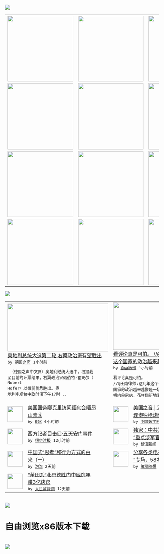 

<a href="https://github.com/greatfire/z/raw/master/FreeBrowser.apk"><img src="https://raw.githubusercontent.com/greatfire/wiki/master/x/header.png" /></a><table><tr><td width="262" align="center" valign="center"><a href="https://github.com/greatfire/wiki/wiki/nyt" title="纽约时报中文网 国际纵览"><img src="https://raw.githubusercontent.com/greatfire/wiki/master/x/nyt_flag.png" width="215"/></a></td><td width="262" align="center" valign="center"><a href="https://github.com/greatfire/wiki/wiki/dw" title=""><img src="https://raw.githubusercontent.com/greatfire/wiki/master/x/dw_flag.png" width="215"/></a></td><td width="262" align="center" valign="center"><a href="https://github.com/greatfire/wiki/wiki/rmjd" title=""><img src="https://raw.githubusercontent.com/greatfire/wiki/master/x/rmjd_flag.png" width="215"/></a></td></tr><tr><td width="262" align="center" valign="center"><a href="https://github.com/paopaonetizen/website" title="泡泡 - 未经审查的互联网信息"><img src="https://raw.githubusercontent.com/greatfire/wiki/master/x/pp_flag.png" width="215"/></a></td><td width="262" align="center" valign="center"><a href="https://github.com/getlantern/mirror" title="以及自由微博和GreatFire.org官方中文论坛"><img src="https://raw.githubusercontent.com/greatfire/wiki/master/x/lantern_flag.png" width="215"/></a></td><td width="262" align="center" valign="center"><a href="https://github.com/cdtmirrors/m/" title=""><img src="https://raw.githubusercontent.com/greatfire/wiki/master/x/cdt_flag.png" width="215"/></a></td></tr><tr><td width="262" align="center" valign="center"><a href="https://github.com/program-think/blog" title="编程随想的博客"><img src="https://raw.githubusercontent.com/greatfire/wiki/master/x/pt_flag.png" width="215"/></a></td><td width="262" align="center" valign="center"><a href="https://github.com/greatfire/wiki/wiki/bbc" title=""><img src="https://raw.githubusercontent.com/greatfire/wiki/master/x/bbc_flag.png" width="215"/></a></td><td width="262" align="center" valign="center"><a href="https://github.com/freeweibo/s" title="自由微博 - 匿名和不受屏蔽的新浪微博搜索"><img src="https://raw.githubusercontent.com/greatfire/wiki/master/x/fw_flag.png" width="215"/></a></td></tr><tr><td width="262" align="center" valign="center"><a href="https://github.com/greatfire/wiki/wiki/google" title=""><img src="https://raw.githubusercontent.com/greatfire/wiki/master/x/google_flag.png" width="215"/></a></td><td width="262" align="center" valign="center"><a href="https://github.com/bxnews/boxun" title=""><img src="https://raw.githubusercontent.com/greatfire/wiki/master/x/bx_flag.png" width="215"/></a></td><td width="262" align="center" valign="center"><a href="https://github.com/greatfire/wiki/wiki/open-source" title="欢迎访问GreatFire.org开发者项目网站"><img src="https://raw.githubusercontent.com/greatfire/wiki/master/x/open-source_flag.png" width="215"/></a></td></tr></table><img src="https://raw.githubusercontent.com/greatfire/wiki/master/x/newsfeed text.png" /><table cols="4"><tr><td colspan="2" width="380"><a href="http://dw.com/p/1Isbd?maca=chi-GK-text-greatfire-all-chinese-15625-xml-mrss"><img src="http://www.dw.com/image/0,,19276135_302,00.jpg" width="330" height="156"/></a></br><a href="http://dw.com/p/1Isbd?maca=chi-GK-text-greatfire-all-chinese-15625-xml-mrss">奥地利总统大选第二轮 右翼政治家有望胜出</a></br><kbd> by <a href="http://dw.de">德国之声</a> 1小时前 </kbd></br><pre> （德国之声中文网）奥地利总统大选中，根据截<br/>至目前的计票结果，右翼政治家诺伯特·霍夫尔（<br/>Nobert Hofer）以微弱优势胜出。奥<br/>地利电视台中欧时间下午17时...</pre></td><td colspan="2" width="380"><a href="https://freeweibo.com/weibo/3978065194977195"><img src="https://raw.githubusercontent.com/greatfire/wiki/master/x/fw_logo_b.png" width="330" height="156"/></a></br><a href="https://freeweibo.com/weibo/3978065194977195">看评论真是可怕。 //@王甫律师:这几年<br/>这个国家的政治越来越…</a></br><kbd> by <a href="https://freeweibo.com/">自由微博</a> 1小时前 </kbd></br><pre>看评论真是可怕。 //@王甫律师:这几年这个<br/>国家的政治越来越像是一场拙劣的喜剧，一群满脸<br/>横肉的家伙，花样翻新地表演</pre></td></tr><tr><td><img src="http://a.files.bbci.co.uk/worldservice/live/assets/images/2016/05/22/160522102432_kerry_myanmar_visit_144x81_afp_nocredit.jpg" width="50" height="50"/></td><td width="280"><a href="http://www.bbc.com/zhongwen/simp/world/2016/05/160522_kerry_myanmar_visit">美国国务卿克里访问缅甸会晤昂<br/>山素季</a></br><kbd> by <a href="http://www.bbc.co.uk/zhongwen/simp">BBC</a> 6小时前 </kbd></td><td><img src="http://i1.wp.com/chinadigitaltimes.net/chinese/files/2016/05/B5DA7C65-EE9C-444B-8A29-696422D07A01_w640_r1_s_cx0_cy4_cw0.jpg?resize=550%2C309" width="50" height="50"/></td><td width="280"><a href="http://feedproxy.google.com/~r/chinadigitaltimes/main-page/~3/WCgzO5CwjP4/">美国之音 | 泛民批评京官处<br/>理港独枪炮论武力恐吓</a></br><kbd> by <a href="http://chinadigitaltimes.net/chinese/">中国数字时代</a> 9小时前 </kbd></td></tr><tr><td><img src="https://static01.nyt.com/images/2016/05/20/admin/cn-riot/cn-riot-articleInline.png" width="50" height="50"/></td><td width="280"><a href="https://d7odklm2qes9e.cloudfront.net/china/20160522/c22beijingriots-1976/">西方记者目击四·五天安门事件</a></br><kbd> by <a href="http://m.cn.nytimes.com/">纽约时报</a> 12小时前 </kbd></td><td><img src="http://www.boxun.com/news/images/2016/05/201605221835china1.jpg" width="50" height="50"/></td><td width="280"><a href="http://www.boxun.com/news/gb/china/2016/05/201605221835.shtml">独家：中共军队六月再次“改革<br/>”重点涉军官异地提拔</a></br><kbd> by <a href="http://www.boxun.com">博讯新闻</a> 1天前 </kbd></td></tr><tr><td><img src="https://raw.githubusercontent.com/greatfire/wiki/master/x/pp_logo.png" width="50" height="50"/></td><td width="280"><a href="https://pao-pao.net/article/698">中国式“思考”和行为方式的由<br/>来（一）</a></br><kbd> by <a href="https://pao-pao.net">泡泡</a> 2天前 </kbd></td><td><img src="https://raw.githubusercontent.com/greatfire/wiki/master/x/pt_logo.png" width="50" height="50"/></td><td width="280"><a href="http://feedproxy.google.com/~r/programthink/~3/gW7pAXwOLyA/share-books.html">分享各类电子书（“TXT格式<br/>”专场，58本）</a></br><kbd> by <a href="http://program-think.blogspot.com">编程随想</a> 2天前 </kbd></td></tr><tr><td><img src="http://www.rmjdw.com/uploads/160510/3-1605102102421C.jpg" width="50" height="50"/></td><td width="280"><a href="http://www.rmjdw.com//tebiebaodao/20160510/15526.html">“莆田系”北京德胜门中医院年<br/>赚3亿诀窍 </a></br><kbd> by <a href="http://www.rmjdw.com/">人民监督网</a> 12天前 </kbd></td></table></br><a href="https://github.com/greatfire/z/raw/master/FreeBrowser.apk"><img src="https://raw.githubusercontent.com/greatfire/wiki/master/x/download app.png" /></a><h1>自由浏览x86版本下载<h1><a href="https://github.com/greatfire/z/raw/master/FreeBrowser-x86.apk"><img src="https://raw.githubusercontent.com/greatfire/images/master/fb86.qr.png" /></a>